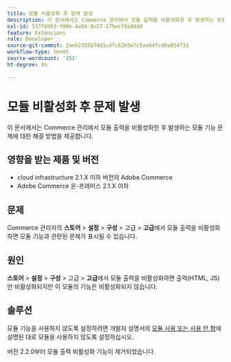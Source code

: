 ```yaml
---
title: 모듈 비활성화 후 문제 발생
description: 이 문서에서는 Commerce 관리에서 모듈 출력을 비활성화한 후 발생하는 모듈 기능 문제에 대한 해결 방법을 제공합니다.
exl-id: 517f6993-f09e-4a94-8c57-175ecf9a98a8
feature: Extensions
role: Developer
source-git-commit: 2aeb2355b74d1cdfc62b5e7c5aa04fcd0a654733
workflow-type: tm+mt
source-wordcount: '151'
ht-degree: 0%

---
```


# 모듈 비활성화 후 문제 발생

이 문서에서는 Commerce 관리에서 모듈 출력을 비활성화한 후 발생하는 모듈 기능 문제에 대한 해결 방법을 제공합니다.

## 영향을 받는 제품 및 버전

* cloud infrastructure 2.1.X 이하 버전의 Adobe Commerce
* Adobe Commerce 온-프레미스 2.1.X 이하

## 문제

Commerce 관리자의 **스토어** > **설정** > **구성** > 고급 > **고급**&#x200B;에서 모듈 출력을 비활성화하면 모듈 기능과 관련된 문제가 표시될 수 있습니다.

## 원인

**스토어** > **설정** > **구성** > 고급 > **고급**&#x200B;에서 모듈 출력을 비활성화하면 출력(HTML, JS)만 비활성화되지만 이 모듈의 기능은 비활성화되지 않습니다.

## 솔루션

모듈 기능을 사용하지 않도록 설정하려면 개발자 설명서의 [모듈 사용 또는 사용 안 함](https://experienceleague.adobe.com/ko/docs/commerce-operations/installation-guide/tutorials/manage-modules)에 설명된 대로 모듈을 사용하지 않도록 설정하십시오.

버전 2.2.0부터 모듈 출력 비활성화 기능이 제거되었습니다.

